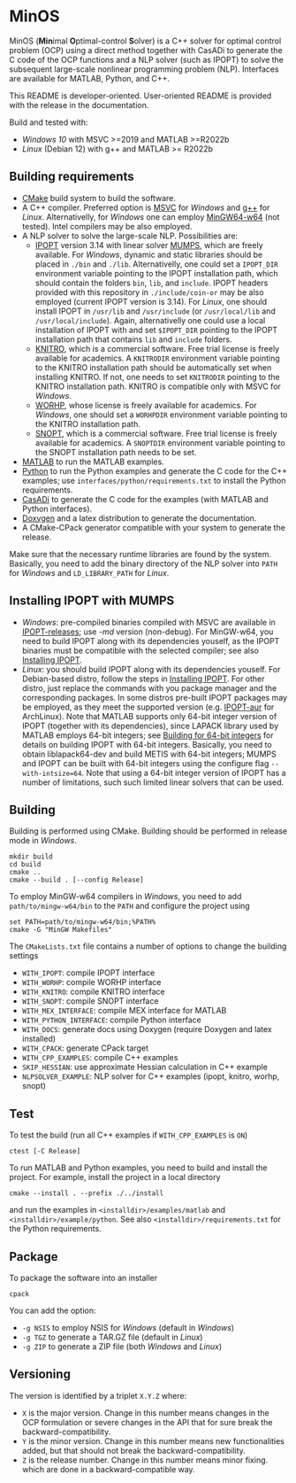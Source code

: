 # MinOS

MinOS (**Min**imal **O**ptimal-control **S**olver) is a C++  solver for optimal control problem (OCP) using a direct method together with CasADi to generate the C code of the OCP functions and a NLP solver (such as IPOPT) to solve the subsequent large-scale nonlinear programming problem (NLP). Interfaces are available for MATLAB, Python, and C++.

This README is developer-oriented. User-oriented README is provided with the release in the documentation.

Build and tested with:

* *Windows 10* with MSVC >=2019 and MATLAB >=R2022b
* *Linux* (Debian 12) with g++ and MATLAB >= R2022b

## Building requirements

* [CMake](https://cmake.org/) build system to build the software.
* A C++ compiler. Preferred option is [MSVC](https://learn.microsoft.com/en-us/cpp) for *Windows* and [g++](https://gcc.gnu.org/) for *Linux*. Alternativelly, for *Windows* one can employ [MinGW64-w64](https://www.mingw-w64.org/) (not tested). Intel compilers may be also employed.
* A NLP solver to solve the large-scale NLP. Possibilities are:
  * [IPOPT](https://github.com/coin-or/Ipopt) version 3.14 with linear solver [MUMPS](https://github.com/coin-or-tools/ThirdParty-Mumps), which are freely available. For *Windows*, dynamic and static libraries should be placed in `./bin` and `./lib`. Alternativelly, one could set a `IPOPT_DIR` environment variable pointing to the IPOPT installation path, which should contain the folders `bin`, `lib`, and `include`. IPOPT headers provided with this repository in `./include/coin-or` may be also employed (current IPOPT version is 3.14). For *Linux*, one should install IPOPT in `/usr/lib` and `/usr/include` (or `/usr/local/lib` and `/usr/local/include`). Again, alternativelly one could use a local installation of IPOPT with and set `$IPOPT_DIR` pointing to the IPOPT installation path that contains `lib` and `include` folders.
  * [KNITRO](https://www.artelys.com/solvers/knitro/), which is a commercial software. Free trial license is freely available for academics. A `KNITRODIR` environment variable pointing to the KNITRO installation path should be automatically set when installing KNITRO. If not, one needs to set `KNITRODIR` pointing to the KNITRO installation path. KNITRO is compatible only with MSVC for *Windows*.
  * [WORHP](https://worhp.de/), whose license is freely available for academics. For *Windows*, one should set a `WORHPDIR` environment variable pointing to the KNITRO installation path.
  * [SNOPT](https://ccom.ucsd.edu/~optimizers/solvers/snopt/), which is a commercial software. Free trial license is freely available for academics. A `SNOPTDIR` environment variable pointing to the SNOPT installation path needs to be set.
* [MATLAB](https://www.mathworks.com/products/matlab.html) to run the MATLAB examples.
* [Python](https://www.python.org/) to run the Python examples and generate the C code for the C++ examples; use `interfaces/python/requirements.txt` to install the Python requirements.
* [CasADi](https://web.casadi.org/) to generate the C code for the examples (with MATLAB and Python interfaces).
* [Doxygen](https://doxygen.nl/) and a latex distribution to generate the documentation.
* A CMake-CPack generator compatible with your system to generate the release.

Make sure that the necessary runtime libraries are found by the system. Basically, you need to add the binary directory of the NLP solver into `PATH` for *Windows* and `LD_LIBRARY_PATH` for *Linux*.

## Installing IPOPT with MUMPS

* *Windows*: pre-compiled binaries compiled with MSVC are available in [IPOPT-releases](https://github.com/coin-or/Ipopt/releases); use *-md* version (non-debug). For MinGW-w64, you need to build IPOPT along with its dependencies youself, as the IPOPT binaries must be compatible with the selected compiler; see also [Installing IPOPT](https://coin-or.github.io/Ipopt/INSTALL.html).
* *Linux*: you should build IPOPT along with its dependencies youself. For Debian-based distro, follow the steps in [Installing IPOPT](https://coin-or.github.io/Ipopt/INSTALL.html). For other distro, just replace the commands with you package manager and the corresponding packages. In some distros pre-built IPOPT packages may be employed, as they meet the supported version (e.g. [IPOPT-aur](https://aur.archlinux.org/packages/coin-or-ipopt) for ArchLinux). Note that MATLAB supports only 64-bit integer version of IPOPT (together with its dependencies), since LAPACK library used by MATLAB employs 64-bit integers; see [Building for 64-bit integers](https://coin-or.github.io/Ipopt/INSTALL.html#INT64_BUILD) for details on building IPOPT with 64-bit integers. Basically, you need to obtain liblapack64-dev and build METIS with 64-bit integers; MUMPS and IPOPT can be built with 64-bit integers using the configure flag `--with-intsize=64`. Note that using a 64-bit integer version of IPOPT has a number of limitations, such such limited linear solvers that can be used.

## Building

Building is performed using CMake. Building should be performed in release mode in *Windows*.

```command
mkdir build
cd build
cmake ..
cmake --build . [--config Release]
```

To employ MinGW-w64 compilers in *Windows*, you need to add `path/to/mingw-w64/bin` to the `PATH` and configure the project using

```command
set PATH=path/to/mingw-w64/bin;%PATH%
cmake -G "MinGW Makefiles"
```

The `CMakeLists.txt` file contains a number of options to change the building settings

* `WITH_IPOPT`: compile IPOPT interface
* `WITH_WORHP`: compile WORHP interface
* `WITH_KNITRO`: compile KNITRO interface
* `WITH_SNOPT`: compile SNOPT interface
* `WITH_MEX_INTERFACE`: compile MEX interface for MATLAB
* `WITH_PYTHON_INTERFACE`: compile Python interface
* `WITH_DOCS`: generate docs using Doxygen (require Doxygen and latex installed)
* `WITH_CPACK`: generate CPack target
* `WITH_CPP_EXAMPLES`: compile C++ examples
* `SKIP_HESSIAN`: use approximate Hessian calculation in C++ example
* `NLPSOLVER_EXAMPLE`: NLP solver for C++ examples (ipopt, knitro, worhp, snopt)

## Test

To test the build (run all C++ examples if `WITH_CPP_EXAMPLES` is `ON`)

```command
ctest [-C Release]
```

To run MATLAB and Python examples, you need to build and install the project. For example, install the project in a local directory

```command
cmake --install . --prefix ./../install
```

and run the examples in `<installdir>/examples/matlab` and  `<installdir>/example/python`. See also  `<installdir>/requirements.txt` for the Python requirements.

## Package

To package the software into an installer

```command
cpack
```

You can add the option:

* `-g NSIS` to employ NSIS for *Windows* (default in *Windows*)
* `-g TGZ` to generate a TAR.GZ file (default in *Linux*)
* `-g ZIP` to generate a ZIP file (both *Windows* and *Linux*)

## Versioning

The version is identified by a triplet `X.Y.Z` where:

* `X` is the major version. Change in this number means changes in the OCP formulation or severe changes in the API that for sure break the backward-compatibility.
* `Y` is the minor version. Change in this number means new functionalities added, but that should not break the backward-compatibility.
* `Z` is the release number. Change in this number means minor fixing. which are done in a backward-compatible way.
